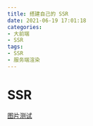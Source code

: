 ```yaml
---
title: 搭建自己的 SSR
date: 2021-06-19 17:01:18
categories:
- 大前端
- SSR
tags:
- SSR
- 服务端渲染
---
```

# SSR
[图片测试](2021-06-19_171145.png)
